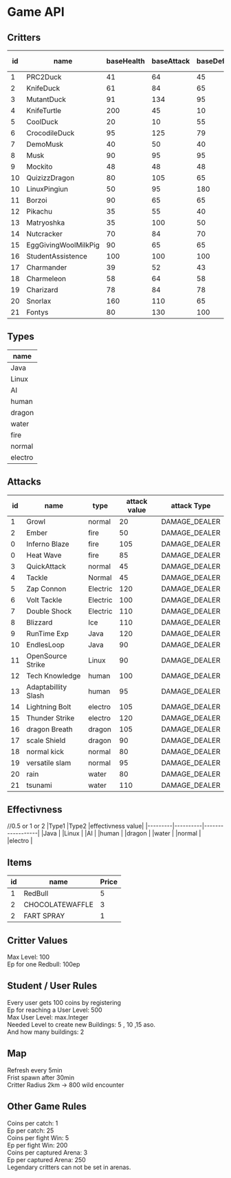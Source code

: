 # Game API<br>

## Critters<br>
| id | name                | baseHealth | baseAttack | baseDefence | baseSpeed |Evolution            |Evolves at|type      |
|----|---------------------|------------|------------|-------------|-----------|---------------------|----------|----------|
| 1  | PRC2Duck            | 41         | 64         | 45          | 50        |KnifeDuck            |20        |Java      |
| 2  | KnifeDuck           | 61         | 84         | 65          | 70        |MutantDuck           |40        |water     |
| 3  | MutantDuck          | 91         | 134        | 95          | 80        |                     |          |AI        |
| 4  | KnifeTurtle         | 200        | 45         | 10          | 40        |                     |          |water     |
| 5  | CoolDuck            | 20         | 10         | 55          | 80        |CrocodileDuck        |50        |water     |
| 6  | CrocodileDuck       | 95         | 125        | 79          | 81        |                     |          |AI        |
| 7  | DemoMusk            | 40         | 50         | 40          | 90        |Musk                 |25        |human     |
| 8  | Musk                | 90         | 95         | 95          | 70        |                     |          |human     |
| 9  | Mockito             | 48         | 48         | 48          | 48        |                     |          |Java      |
| 10 | QuizizzDragon       | 80         | 105        | 65          | 130       |                     |          |dragon    |
| 10 | LinuxPingiun        | 50         | 95         | 180         | 70        |                     |          |Linux     |
| 11 | Borzoi              | 90         | 65         | 65          | 15        |                     |          |normal    |
| 12 | Pikachu             | 35         | 55         | 40          | 90        |                     |          |elektro   |
| 13 | Matryoshka          | 35         | 100        | 50          | 120       |                     |          |normal    |
| 14 | Nutcracker          | 70         | 84         | 70          | 51        |                     |          |Java      |
| 15 | EggGivingWoolMilkPig| 90         | 65         | 65          | 15        |                     |          |normal    |
| 16 | StudentAssistence   | 100        | 100        | 100         | 100       |                     |          |human     |
| 17 | Charmander          | 39         | 52         | 43          | 65        |Charmeleon           |16        |fire      |
| 18 | Charmeleon          | 58         | 64         | 58          | 80        |Charizard            |36        |fire      |
| 19 | Charizard           | 78         | 84         | 78          | 100       |                     |          |fire      |
| 20 | Snorlax             | 160        | 110        | 65          | 30        |                     |          |normal    |
| 21 | Fontys              | 80         | 130        | 100         | 110       |                     |          |dragon    |

## Types<br>
|name     |
|---------|
|Java     |
|Linux    |
|AI       |
|human    |
|dragon   |
|water    |
|fire     |
|normal   |
|electro  |

## Attacks<br>
|id  |name                |type       |attack value  |attack Type  |
|----|--------------------|-----------|--------------|-------------|
| 1  | Growl              |normal     | 20           |DAMAGE_DEALER|
| 2  | Ember              |fire       | 50           |DAMAGE_DEALER|
| 0  | Inferno Blaze      |fire       | 105          |DAMAGE_DEALER|
| 0  | Heat Wave          |fire       | 85           |DAMAGE_DEALER|
| 3  | QuickAttack        |normal     | 45           |DAMAGE_DEALER|
| 4  | Tackle             | Normal    | 45           |DAMAGE_DEALER|
| 5  | Zap Connon         | Electric  | 120          |DAMAGE_DEALER|
| 6  | Volt Tackle        | Electric  | 100          |DAMAGE_DEALER|
| 7  | Double Shock       | Electric  | 110          |DAMAGE_DEALER|
| 8  | Blizzard           | Ice       | 110          |DAMAGE_DEALER|
| 9  | RunTime Exp        | Java      | 120          |DAMAGE_DEALER|
| 10 | EndlesLoop         | Java      | 90           |DAMAGE_DEALER|
| 11 | OpenSource Strike  | Linux     | 90           |DAMAGE_DEALER|
| 12 | Tech Knowledge     | human     | 100          |DAMAGE_DEALER|
| 13 | Adaptabillity Slash| human     | 95           |DAMAGE_DEALER|
| 14 | Lightning Bolt     | electro   | 105          |DAMAGE_DEALER|
| 15 | Thunder Strike     | electro   | 120          |DAMAGE_DEALER|
| 16 | dragon Breath      | dragon    | 105          |DAMAGE_DEALER|
| 17 | scale Shield       | dragon    | 90           |DAMAGE_DEALER|
| 18 | normal kick        | normal    | 80           |DAMAGE_DEALER|
| 19 | versatile slam     | normal    | 95           |DAMAGE_DEALER|
| 20 | rain               | water     | 80           |DAMAGE_DEALER|
| 21 | tsunami            | water     | 110          |DAMAGE_DEALER|


## Effectivness<br>
//0.5 or 1 or 2
|Type1    |Type2     |effectivness value| 
|---------|----------|------------------|
|Java     |
|Linux    |
|AI       |
|human    |
|dragon   |
|water    |
|normal   |
|electro  |


## Items<br>
| id | name           | Price |
|----|----------------|-------|
| 1  | RedBull        | 5     |
| 2  | CHOCOLATEWAFFLE| 3     |
| 2  | FART SPRAY     | 1     |

## Critter Values<br>
Max Level: 100<br>
Ep for one Redbull: 100ep<br>

## Student / User Rules<br>
Every user gets 100 coins by registering <br>
Ep for reaching a User Level: 500 <br>
Max User Level: max.Integer<br>
Needed Level to create new Buildings: 5 , 10 ,15 aso.<br>
And how many buildings: 2<br>

## Map<br>
Refresh every 5min<br>
Frist spawn after 30min<br>
Critter Radius 2km -> 800 wild encounter<br>

## Other Game Rules<br>
Coins per catch: 1 <br>
Ep per catch: 25<br>
Coins per fight Win: 5 <br>
Ep per fight Win: 200<br>
Coins per captured Arena: 3<br>
Ep per captured Arena: 250<br>
Legendary critters can not be set in arenas.<br>

